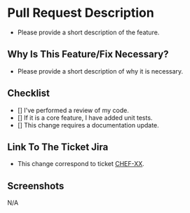 # Pull Request Description
- Please provide a short description of the feature.

## Why Is This Feature/Fix Necessary?
- Please provide a short description of why it is necessary.

## Checklist
- [] I've performed a review of my code.
- [] If it is a core feature, I have added unit tests.
- [] This change requires a documentation update.

## Link To The Ticket Jira
- This change correspond to ticket [CHEF-XX](https://ejemplo.com/modulo-x).

## Screenshots
N/A